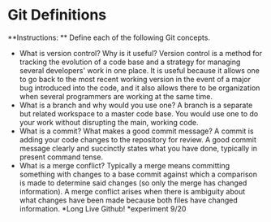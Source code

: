 # Git Definitions

**Instructions: ** Define each of the following Git concepts.

* What is version control?  Why is it useful?
Version control is a method for tracking the evolution of a code base and a strategy for managing several developers' work in one place. It is useful because it allows one to go back to the most recent working version in the event of a major bug introduced into the code, and it also allows there to be organization when several programmers are working at the same time.
* What is a branch and why would you use one?
A branch is a separate but related workspace to a master code base. You would use one to do your work without disrupting the main, working code.
* What is a commit? What makes a good commit message?
A commit is adding your code changes to the repository for review. A good commit message clearly and succinctly states what you have done, typically in present command tense.
* What is a merge conflict?
Typically a merge means committing something with changes to a base commit against which a comparison is made to determine said changes (so only the merge has changed information). A merge conflict arises when there is ambiguity about what changes have been made because both files have changed information.
*Long Live Github!
*experiment 9/20